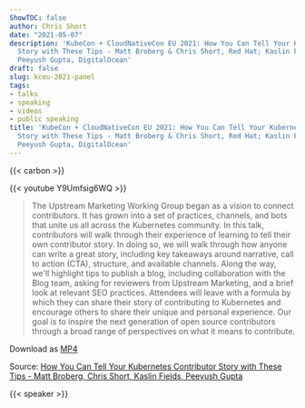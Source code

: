 ```yaml
---
ShowTOC: false
author: Chris Short
date: "2021-05-07"
description: 'KubeCon + CloudNativeCon EU 2021: How You Can Tell Your Kubernetes Contributor
  Story with These Tips - Matt Broberg & Chris Short, Red Hat; Kaslin Fields, Google;
  Peeyush Gupta, DigitalOcean'
draft: false
slug: kceu-2021-panel
tags:
- talks
- speaking
- videos
- public speaking
title: 'KubeCon + CloudNativeCon EU 2021: How You Can Tell Your Kubernetes Contributor
  Story with These Tips - Matt Broberg & Chris Short, Red Hat; Kaslin Fields, Google;
  Peeyush Gupta, DigitalOcean'
---
```


{{< carbon >}}

{{< youtube Y9Umfsig6WQ >}}

> The Upstream Marketing Working Group began as a vision to connect contributors. It has grown into a set of practices, channels, and bots that unite us all across the Kubernetes community. In this talk, contributors will walk through their experience of learning to tell their own contributor story. In doing so, we will walk through how anyone can write a great story, including key takeaways around narrative, call to action (CTA), structure, and available channels. Along the way, we'll highlight tips to publish a blog, including collaboration with the Blog team, asking for reviewers from Upstream Marketing, and a brief look at relevant SEO practices. Attendees will leave with a formula by which they can share their story of contributing to Kubernetes and encourage others to share their unique and personal experience. Our goal is to inspire the next generation of open source contributors through a broad range of perspectives on what it means to contribute.

Download as [MP4](https://shortcdn.com/chrisshort/How_You_Can_Tell_Your_Kubernetes_Contributor_Story_with_These_Tips.mp4)

Source: [How You Can Tell Your Kubernetes Contributor Story with These Tips - Matt Broberg, Chris Short, Kaslin Fields, Peeyush Gupta](https://youtu.be/Y9Umfsig6WQ)

{{< speaker >}}

